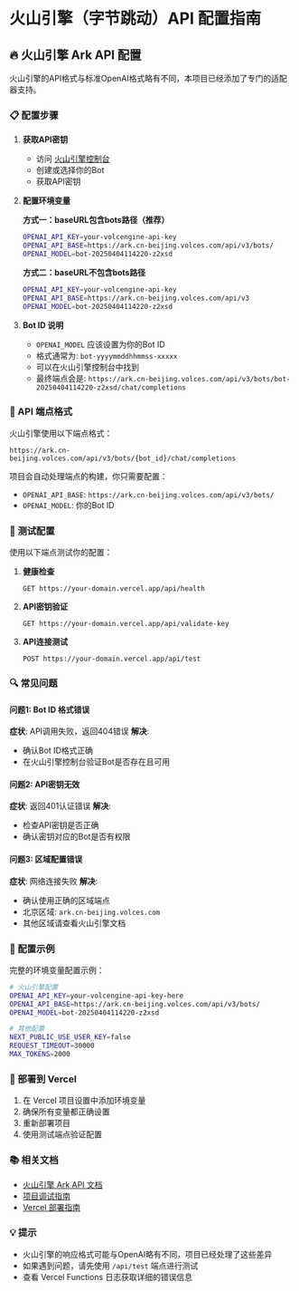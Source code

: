 # 火山引擎（字节跳动）API 配置指南

## 🔥 火山引擎 Ark API 配置

火山引擎的API格式与标准OpenAI格式略有不同，本项目已经添加了专门的适配器支持。

### 📋 配置步骤

1. **获取API密钥**
   - 访问 [火山引擎控制台](https://console.volcengine.com/)
   - 创建或选择你的Bot
   - 获取API密钥

2. **配置环境变量**
   
   **方式一：baseURL包含bots路径（推荐）**
   ```bash
   OPENAI_API_KEY=your-volcengine-api-key
   OPENAI_API_BASE=https://ark.cn-beijing.volces.com/api/v3/bots/
   OPENAI_MODEL=bot-20250404114220-z2xsd
   ```
   
   **方式二：baseURL不包含bots路径**
   ```bash
   OPENAI_API_KEY=your-volcengine-api-key
   OPENAI_API_BASE=https://ark.cn-beijing.volces.com/api/v3
   OPENAI_MODEL=bot-20250404114220-z2xsd
   ```

3. **Bot ID 说明**
   - `OPENAI_MODEL` 应该设置为你的Bot ID
   - 格式通常为: `bot-yyyymmddhhmmss-xxxxx`
   - 可以在火山引擎控制台中找到
   - 最终端点会是: `https://ark.cn-beijing.volces.com/api/v3/bots/bot-20250404114220-z2xsd/chat/completions`

### 🔧 API 端点格式

火山引擎使用以下端点格式：
```
https://ark.cn-beijing.volces.com/api/v3/bots/{bot_id}/chat/completions
```

项目会自动处理端点的构建，你只需要配置：
- `OPENAI_API_BASE`: `https://ark.cn-beijing.volces.com/api/v3/bots/`
- `OPENAI_MODEL`: 你的Bot ID

### 🧪 测试配置

使用以下端点测试你的配置：

1. **健康检查**
   ```
   GET https://your-domain.vercel.app/api/health
   ```

2. **API密钥验证**
   ```
   GET https://your-domain.vercel.app/api/validate-key
   ```

3. **API连接测试**
   ```
   POST https://your-domain.vercel.app/api/test
   ```

### 🔍 常见问题

#### 问题1: Bot ID 格式错误
**症状**: API调用失败，返回404错误
**解决**: 
- 确认Bot ID格式正确
- 在火山引擎控制台验证Bot是否存在且可用

#### 问题2: API密钥无效
**症状**: 返回401认证错误
**解决**:
- 检查API密钥是否正确
- 确认密钥对应的Bot是否有权限

#### 问题3: 区域配置错误
**症状**: 网络连接失败
**解决**:
- 确认使用正确的区域端点
- 北京区域: `ark.cn-beijing.volces.com`
- 其他区域请查看火山引擎文档

### 📝 配置示例

完整的环境变量配置示例：

```bash
# 火山引擎配置
OPENAI_API_KEY=your-volcengine-api-key-here
OPENAI_API_BASE=https://ark.cn-beijing.volces.com/api/v3/bots/
OPENAI_MODEL=bot-20250404114220-z2xsd

# 其他配置
NEXT_PUBLIC_USE_USER_KEY=false
REQUEST_TIMEOUT=30000
MAX_TOKENS=2000
```

### 🚀 部署到 Vercel

1. 在 Vercel 项目设置中添加环境变量
2. 确保所有变量都正确设置
3. 重新部署项目
4. 使用测试端点验证配置

### 📚 相关文档

- [火山引擎 Ark API 文档](https://www.volcengine.com/docs/82379)
- [项目调试指南](DEBUG_GUIDE.md)
- [Vercel 部署指南](VERCEL_DEPLOYMENT.md)

### 💡 提示

- 火山引擎的响应格式可能与OpenAI略有不同，项目已经处理了这些差异
- 如果遇到问题，请先使用 `/api/test` 端点进行测试
- 查看 Vercel Functions 日志获取详细的错误信息